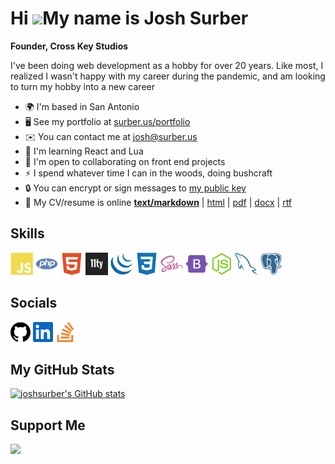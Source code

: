 # Hi ![](https://user-images.githubusercontent.com/18350557/176309783-0785949b-9127-417c-8b55-ab5a4333674e.gif)My name is Josh Surber

**Founder, Cross Key Studios**

I've been doing web development as a hobby for over 20 years. Like most, I
realized I wasn't happy with my career during the pandemic, and am looking to
turn my hobby into a new career

- 🌍 I'm based in San Antonio
- 🖥️ See my portfolio at [surber.us/portfolio](http://surber.us)
- ✉️ You can contact me at [josh@surber.us](mailto:josh@surber.us) <!-- - 🚀  I'm currently working on [nothing](http://nothing) -->
- 🧠 I'm learning React and Lua
- 🤝 I'm open to collaborating on front end projects
- ⚡ I spend whatever time I can in the woods, doing bushcraft
- 🔒 You can encrypt or sign messages to [my public key](https://joshsurber.github.io/joshsurber/joshsurber.pub.asc)
- 📄 My CV/resume is online
  **[text/markdown](https://joshsurber.github.io/joshsurber/resume/resume.md)** |
  [html](https://joshsurber.github.io/joshsurber/resume/) |
  [pdf](https://joshsurber.github.io/joshsurber/resume/JoshSurberResume.pdf) |
  [docx](https://joshsurber.github.io/joshsurber/resume/JoshSurberResume.docx) |
  [rtf](https://joshsurber.github.io/joshsurber/resume/JoshSurberResume.rtf)

## Skills

[<img src="icons/skills/javascript.svg" alt="JavaScript" width="36">](https://developer.mozilla.org/en-US/docs/Web/JavaScript)
[<img src="icons/skills/php.svg" alt="PHP" width="36">](https://www.php.net/)
[<img src="icons/skills/html5.svg" alt="HTML5" width="36">](https://developer.mozilla.org/en-US/docs/Glossary/HTML5)
[<img src="icons/skills/11ty.png" alt="eleventy" width="36">](https://11ty.dev) <!-- [<img src="icons/skills/react.svg" alt="React" width="36">](https://reactjs.org/) -->
[<img src="icons/skills/jquery.svg" alt="JQuery" width="36">](https://jquery.com/)
[<img src="icons/skills/css3.svg" alt="CSS3" width="36">](https://www.w3.org/TR/CSS/#css)
[<img src="icons/skills/sass.svg" alt="Sass" width="36">](https://sass-lang.com/)
[<img src="icons/skills/bootstrap.svg" alt="Bootstrap" width="36">](https://getbootstrap.com/)
[<img src="icons/skills/nodejs.svg" alt="NodeJS" width="36">](https://nodejs.org/en/)
[<img src="icons/skills/mysql.svg" alt="MySQL" width="36">](https://www.mysql.com/)
[<img src="icons/skills/postgresql.svg" alt="PostgreSQL" width="36">](https://www.postgresql.org/)

## Socials

[<img src="icons/socials/github.svg" alt="GitHub" width="32">](https://www.github.com/joshsurber)
[<img src="icons/socials/linkedin.svg" alt="LinkedIn" width="32">](https://www.linkedin.com/in/joshsurber) <!-- [<img src="icons/socials/rss.svg" alt="RSS" width="32">](https://surber.us/index.rss) -->
[<img src="icons/socials/stackoverflow.svg" alt="StackOverflow" width="32">](https://www.stackoverflow.com/users/joshsurber)

## My GitHub Stats

[![joshsurber's GitHub stats](https://github-readme-stats.vercel.app/api?username=joshsurber&show_icons=true&hide=stars,&count_private=true&title_color=0891b2&text_color=ffffff&icon_color=0891b2&bg_color=1c1917&hide_border=true&show_icons=true)](http://www.github.com/joshsurber)

## Support Me

[<img src="https://cdn.buymeacoffee.com/buttons/v2/default-yellow.png" width="200" />](https://www.buymeacoffee.com/joshsurber)
